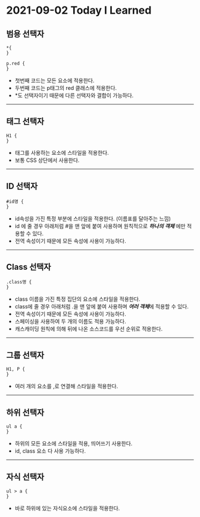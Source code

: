 # 2021-09-02 Today I Learned
## 범용 선택자   
~~~
*{
}

p.red {
}
~~~
* 첫번째 코드는 모든 요소에 적용한다.
* 두번째 코드는 p태그의 red 클래스에 적용한다.  
* *도 선택자이기 때문에 다른 선택자와 결합이 가능하다. 

***

## 태그 선택자   
~~~
H1 {
}
~~~
* 태그를 사용하는 요소에 스타일을 적용한다.     
* 보통 CSS 상단에서 사용한다.   
***

## ID 선택자   
~~~
#id명 {
} 
~~~
* id속성을 가진 특정 부분에 스타일을 적용한다. (이름표를 달아주는 느낌)
* id 에 줄 경우 아래처럼 #을 맨 앞에 붙여 사용하며 원칙적으로 ***하나의 객체*** 에만 적용할 수 있다.   
* 전역 속성이기 때문에 모든 속성에 사용이 가능하다.
***

## Class 선택자   
~~~
.class명 {
}
~~~
* class 이름을 가진 특정 집단의 요소에 스타일을 적용한다.      
* class에 줄 경우 아래처럼 .을 맨 앞에 붙여 사용하며 ***여러 객체***에 적용할 수 있다.   
* 전역 속성이기 때문에 모든 속성에 사용이 가능하다.
* 스페이싱을 사용하여 두 개의 이름도 적용 가능하다.
* 캐스캐이딩 원칙에 의해 뒤에 나온 소스코드를 우선 순위로 적용한다.
***

## 그룹 선택자    
~~~ 
H1, P {
}
~~~
* 여러 개의 요소를 ,로 연결해 스타일을 적용한다.  
***

## 하위 선택자   
~~~
ul a {
}
~~~
* 하위의 모든 요소에 스타일을 적용, 띄어쓰기 사용한다.   
* id, class 요소 다 사용 가능하다.
***

## 자식 선택자    
~~~
ul > a {
}
~~~
* 바로 하위에 있는 자식요소에 스타일을 적용한다.  
